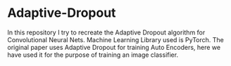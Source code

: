 # Adaptive-Dropout
In this repository I try to recreate the Adaptive Dropout algorithm for Convolutional Neural Nets.
Machine Learning Library used is PyTorch.
The original paper uses Adaptive Dropout for training Auto Encoders, here we have used it for the 
purpose of training an image classifier.

